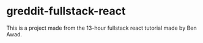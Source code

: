 # greddit-fullstack-react
This is a project made from the 13-hour fullstack react tutorial made by Ben Awad.
